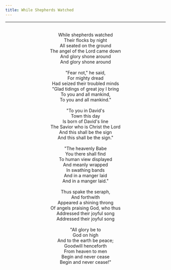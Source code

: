 ```yaml
---
title: While Shepherds Watched
---
```


---
<center>
<br/>
While shepherds watched<br/>
Their flocks by night<br/>
All seated on the ground<br/>
The angel of the Lord came down<br/>
And glory shone around<br/>
And glory shone around<br/>
<br/>
"Fear not," he said,<br/>
For mighty dread<br/>
Had seized their troubled minds<br/>
"Glad tidings of great joy I bring<br/>
To you and all mankind,<br/>
To you and all mankind."<br/>
<br/>
"To you in David's<br/>
Town this day<br/>
Is born of David's line<br/>
The Savior who is Christ the Lord<br/>
And this shall be the sign<br/>
And this shall be the sign."<br/>
<br/>
"The heavenly Babe<br/>
You there shall find<br/>
To human view displayed<br/>
And meanly wrapped<br/>
In swathing bands<br/>
And in a manger laid<br/>
And in a manger laid."<br/>
<br/>
Thus spake the seraph,<br/>
And forthwith<br/>
Appeared a shining throng<br/>
Of angels praising God, who thus<br/>
Addressed their joyful song<br/>
Addressed their joyful song<br/>
<br/>
"All glory be to<br/>
God on high<br/>
And to the earth be peace;<br/>
Goodwill henceforth<br/>
From heaven to men<br/>
Begin and never cease<br/>
Begin and never cease!"<br/>

</center>